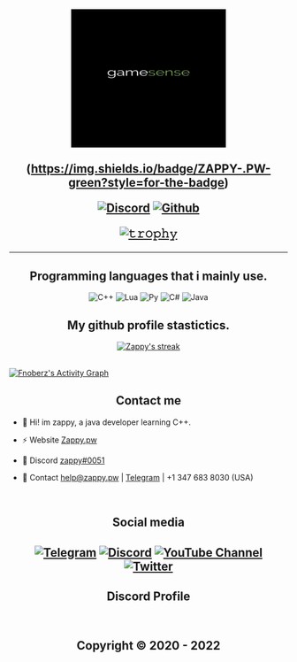 <h2 align="center">
<p align="center">
<img width=280px, height=250px src="gg.jpeg">





<p align="center">

(https://img.shields.io/badge/ZAPPY-.PW-green?style=for-the-badge)
  


  

<p align="center">
    <a href="https://discord.gg/VnKw8kxfBm">
   <img alt="Discord" src="https://img.shields.io/badge/DISCORD-ZAPPY%230051-blue?style=for-the-badge&logo=discord"></a>  
  <a href="https://github.com/zap66">
   <img alt="Github" src="https://img.shields.io/badge/FOLLOWERS-275-blue?style=for-the-badge&logo=github"></a>   
  
  
[![𝚝𝚛𝚘𝚙𝚑𝚢](https://github-profile-trophy.vercel.app/?username=ryo-ma&column=8&margin-w=20&margin-h=0&no-bg=true&no-frame=true&theme=dark_dimmed)](https://github.com/ryo-ma)

  ----


<h2 align="center">Programming languages that i mainly use.</h2>
<p align="center">
  <img alt="C++" src="https://img.shields.io/badge/-C++-090909?style=for-the-badge&logo=C%2b%2b&logoColor=6296CC"></a> 
  <img alt="Lua" src="https://img.shields.io/badge/%20-LUA%20-black?style=for-the-badge&logo=lua"></a>
  <img alt="Py" src="https://img.shields.io/badge/%20-PYTHON-black?style=for-the-badge&logo=python"></a>
  <img alt="C#" src="https://img.shields.io/badge/%20-C%23-black?style=for-the-badge&logo=csharp"></a>
  <img alt="Java" src="https://img.shields.io/badge/%20-JAVA-black?style=for-the-badge"></a>
</p>



<h2 align="center">My github profile stastictics.</h2>

<p align="center">
    <a href="https://github.com/zap66">
        <img title="SarnaxLii stats" alt="Zappy's streak" src="https://github-readme-streak-stats.herokuapp.com/?user=Fnoberz&theme=dark&hide_border=true&stroke=f53b3b"/>
    </a>
</p><br>
<a href="https://github.com/zap66"><img alt="Fnoberz's Activity Graph" src="https://activity-graph.herokuapp.com/graph?username=Fnoberz&bg_color=0D1117&color=eca15b&line=eca15b&point=FFFFFF&hide_border=true" /></a>
  



<h2 align="center">Contact me</h2>


- 👋 Hi! im zappy, a java developer learning C++.

- ⚡ Website [Zappy.pw](https://zappy.pw)

- 💬 Discord [zappy#0051](https://discord.com/users/970882389930807406)

- 📧 Contact help@zappy.pw | [Telegram](https://t.me/swagmessiah) | +1 347 683 8030 (USA)


</pre><br>

<h2 align="center">Social media</h2>

<h2 align="center"</h2>

[![Telegram](https://img.shields.io/badge/-Fnoberz-%23282a36?style=for-the-badge&logo=Telegram)](https://t.me/Sarnaxdm)
<a target="_blank" href="https://discord.gg/MBTkVcJefp"><img alt="Discord" src="https://img.shields.io/badge/Cloud | Project%21-%237289DA.svg?style=for-the-badge&logo=discord&logoColor=white"/></a>
[![YouTube Channel](https://img.shields.io/badge/-YouTube-%23282a36?style=for-the-badge&logoColor=ff0000&logo=YouTube)](https://www.youtube.com/channel/UCH4kNKY-dRlMu7UX1TyHcRw)
<a target="_blank" href="https://twitter.com/FnoberzOfficial"><img alt="Twitter" src="https://img.shields.io/badge/@Fnoberz-%231DA1F2.svg?style=for-the-badge&logo=Twitter&logoColor=white"/></a>


<h2 align="center">Discord Profile</h2><br>
  <p align="center">
    <a href="https://discord.com/users/9970882389930807406">
    </a>
</p>

</p>

<h2 align="center"> Copyright © 2020 - 2022  
